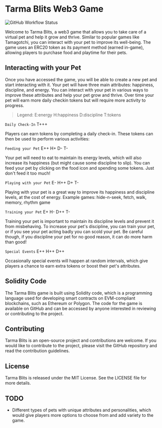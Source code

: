 # Tarma Blits Web3 Game
![GitHub Workflow Status](https://img.shields.io/github/actions/workflow/status/russellpwirtz/tarma-blits-solidity/truffle-test.yml)

Welcome to Tarma Blits, a web3 game that allows you to take care of a virtual pet and help it grow and thrive. Similar to popular games like Tamagotchi, you can interact with your pet to improve its well-being. The game uses an ERC20 token as its payment method (earned in-game), allowing players to purchase food and playtime for their pets.

## Interacting with your Pet

Once you have accessed the game, you will be able to create a new pet and start interacting with it. Your pet will have three main attributes: happiness, discipline, and energy. You can interact with your pet in various ways to improve these attributes and help your pet grow and thrive. Over time your pet will earn more daily checkin tokens but will require more activity to progress.

> Legend: E:energy H:happiness D:discipline T:tokens

`Daily Check-In` T+++

Players can earn tokens by completing a daily check-in. These tokens can then be used to perform various activities:

`Feeding your Pet` E++ H+ D- T-

Your pet will need to eat to maintain its energy levels, which will also increase its happiness (but might cause some discipline to slip). You can feed your pet by clicking on the food icon and spending some tokens. Just don't feed it too much!

`Playing with your Pet` E- H++ D+ T-

Playing with your pet is a great way to improve its happiness and discipline levels, at the cost of energy. Example games: hide-n-seek, fetch, walk, memory, rhythm game

`Training your Pet` E+ H- D++ T-

Training your pet is important to maintain its discipline levels and prevent it from misbehaving. To increase your pet's discipline, you can train your pet, or if you see your pet acting badly you can scold your pet. Be careful though, if you discipline your pet for no good reason, it can do more harm than good!

`Special Events` E++ H++ D++

Occasionally special events will happen at random intervals, which give players a chance to earn extra tokens or boost their pet's attributes. 

## Solidity Code

The Tarma Blits game is built using Solidity code, which is a programming language used for developing smart contracts on EVM-compliant blockchains, such as Ethereum or Polygon. The code for the game is available on GitHub and can be accessed by anyone interested in reviewing or contributing to the project.

## Contributing

Tarma Blits is an open-source project and contributions are welcome. If you would like to contribute to the project, please visit the GitHub repository and read the contribution guidelines. 

## License

Tarma Blits is released under the MIT License. See the LICENSE file for more details.

## TODO
- Different types of pets with unique attributes and personalities, which would give players more options to choose from and add variety to the game.

